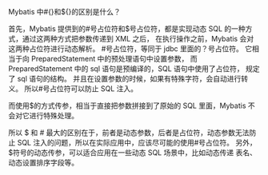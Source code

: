 Mybatis 中#{}和${}的区别是什么？

首先，Mybatis 提供到的#号占位符和$号占位符，都是实现动态 SQL 的一种方
式，通过这两种方式把参数传递到 XML 之后，
在执行操作之前，Mybatis 会对这两种占位符进行动态解析。
#号占位符，等同于 jdbc 里面的？号占位符。
它相当于向 PreparedStatement 中的预处理语句中设置参数，
而 PreparedStatement 中的 sql 语句是预编译的，SQL 语句中使用了占位符，
规定了 sql 语句的结构。
并且在设置参数的时候，如果有特殊字符，会自动进行转义。
所以#号占位符可以防止 SQL 注入。

而使用$的方式传参，相当于直接把参数拼接到了原始的 SQL 里面，Mybatis
不会对它进行特殊处理。

所以 \$ 和 # 最大的区别在于，前者是动态参数，后者是占位符，动态参数无法防止 SQL 注入的问题，所以在实际应用中，应该尽可能的使用#号占位符。
另外，$符号的动态传参，可以适合应用在一些动态 SQL 场景中，比如动态传递
表名、动态设置排序字段等。
